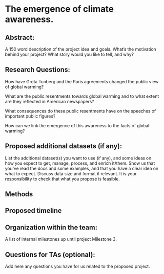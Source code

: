# The emergence of climate awareness.

## Abstract:

A 150 word description of the project idea and goals. What’s the motivation behind your project? What story would you like to tell, and why?

## Research Questions:

How have Greta Tunberg and the Paris agreements changed the public view of global warming?

What are the public resentments towards global warming and to what extent are they reflected in American newspapers?

What consequences do these public resentments have on the speeches of important public figures?

How can we link the emergence of this awareness to the facts of global warming?


## Proposed additional datasets (if any):

List the additional dataset(s) you want to use (if any), and some ideas on how you expect to get, manage, process, and enrich it/them. Show us that you’ve read the docs and some examples, and that you have a clear idea on what to expect. Discuss data size and format if relevant. It is your responsibility to check that what you propose is feasible.

## Methods

## Proposed timeline

## Organization within the team:

A list of internal milestones up until project Milestone 3.

## Questions for TAs (optional):

Add here any questions you have for us related to the proposed project.
